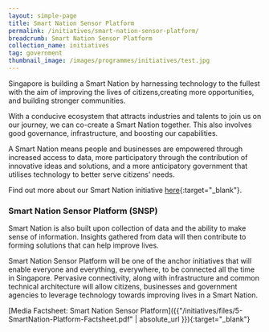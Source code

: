 ```yaml
---
layout: simple-page
title: Smart Nation Sensor Platform
permalink: /initiatives/smart-nation-sensor-platform/
breadcrumb: Smart Nation Sensor Platform
collection_name: initiatives
tag: government
thumbnail_image: /images/programmes/initiatives/test.jpg
---
```


Singapore is building a Smart Nation by harnessing technology to the fullest with the aim of improving the lives of citizens,creating more opportunities, and building stronger communities.

With a conducive ecosystem that attracts industries and talents to join us on our journey, we can co-create a Smart Nation together. This also involves good governance, infrastructure, and boosting our capabilities.

A Smart Nation means people and businesses are empowered through increased access to data, more participatory through the contribution of innovative ideas and solutions, and a more anticipatory government that utilises technology to better serve citizens’ needs.

Find out more about our Smart Nation initiative [here](http://www.smartnation.sg/){:target="_blank"}.

### **Smart Nation Sensor Platform (SNSP)**
Smart Nation is also built upon collection of data and the ability to make sense of information. Insights gathered from data will then contribute to forming solutions that can help improve lives.

Smart Nation Sensor Platform will be one of the anchor initiatives that will enable everyone and everything, everywhere, to be connected all the time in Singapore. Pervasive connectivity, along with infrastructure and common technical architecture will allow citizens, businesses and government agencies to leverage technology towards improving lives in a Smart Nation.

[Media Factsheet: Smart Nation Sensor Platform]({{"/initiatives/files/5-SmartNation-Platform-Factsheet.pdf" | absolute_url }}){:target="_blank"}
